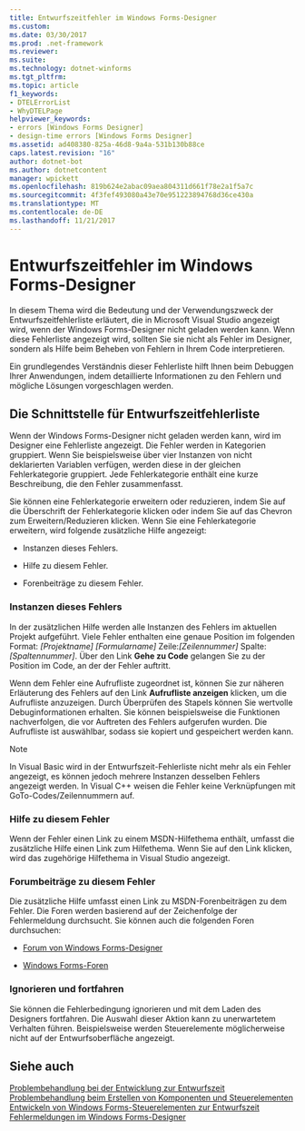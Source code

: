 ```yaml
---
title: Entwurfszeitfehler im Windows Forms-Designer
ms.custom: 
ms.date: 03/30/2017
ms.prod: .net-framework
ms.reviewer: 
ms.suite: 
ms.technology: dotnet-winforms
ms.tgt_pltfrm: 
ms.topic: article
f1_keywords:
- DTELErrorList
- WhyDTELPage
helpviewer_keywords:
- errors [Windows Forms Designer]
- design-time errors [Windows Forms Designer]
ms.assetid: ad408380-825a-46d8-9a4a-531b130b88ce
caps.latest.revision: "16"
author: dotnet-bot
ms.author: dotnetcontent
manager: wpickett
ms.openlocfilehash: 819b624e2abac09aea804311d661f78e2a1f5a7c
ms.sourcegitcommit: 4f3fef493080a43e70e951223894768d36ce430a
ms.translationtype: MT
ms.contentlocale: de-DE
ms.lasthandoff: 11/21/2017
---
```

# <a name="design-time-errors-in-the-windows-forms-designer"></a>Entwurfszeitfehler im Windows Forms-Designer
In diesem Thema wird die Bedeutung und der Verwendungszweck der Entwurfszeitfehlerliste erläutert, die in Microsoft Visual Studio angezeigt wird, wenn der Windows Forms-Designer nicht geladen werden kann. Wenn diese Fehlerliste angezeigt wird, sollten Sie sie nicht als Fehler im Designer, sondern als Hilfe beim Beheben von Fehlern in Ihrem Code interpretieren.  
  
 Ein grundlegendes Verständnis dieser Fehlerliste hilft Ihnen beim Debuggen Ihrer Anwendungen, indem detaillierte Informationen zu den Fehlern und mögliche Lösungen vorgeschlagen werden.  
  
## <a name="the-design-time-error-list-interface"></a>Die Schnittstelle für Entwurfszeitfehlerliste  
 Wenn der Windows Forms-Designer nicht geladen werden kann, wird im Designer eine Fehlerliste angezeigt. Die Fehler werden in Kategorien gruppiert. Wenn Sie beispielsweise über vier Instanzen von nicht deklarierten Variablen verfügen, werden diese in der gleichen Fehlerkategorie gruppiert. Jede Fehlerkategorie enthält eine kurze Beschreibung, die den Fehler zusammenfasst.  
  
 Sie können eine Fehlerkategorie erweitern oder reduzieren, indem Sie auf die Überschrift der Fehlerkategorie klicken oder indem Sie auf das Chevron zum Erweitern/Reduzieren klicken. Wenn Sie eine Fehlerkategorie erweitern, wird folgende zusätzliche Hilfe angezeigt:  
  
-   Instanzen dieses Fehlers.  
  
-   Hilfe zu diesem Fehler.  
  
-   Forenbeiträge zu diesem Fehler.  
  
### <a name="instances-of-this-error"></a>Instanzen dieses Fehlers  
 In der zusätzlichen Hilfe werden alle Instanzen des Fehlers im aktuellen Projekt aufgeführt. Viele Fehler enthalten eine genaue Position im folgenden Format: *[Projektname]* *[Formularname]* Zeile:*[Zeilennummer]* Spalte:*[Spaltennummer]*. Über den Link **Gehe zu Code** gelangen Sie zu der Position im Code, an der der Fehler auftritt.  
  
 Wenn dem Fehler eine Aufrufliste zugeordnet ist, können Sie zur näheren Erläuterung des Fehlers auf den Link **Aufrufliste anzeigen** klicken, um die Aufrufliste anzuzeigen. Durch Überprüfen des Stapels können Sie wertvolle Debuginformationen erhalten. Sie können beispielsweise die Funktionen nachverfolgen, die vor Auftreten des Fehlers aufgerufen wurden. Die Aufrufliste ist auswählbar, sodass sie kopiert und gespeichert werden kann.  
  
> [!NOTE]
>  In Visual Basic wird in der Entwurfszeit-Fehlerliste nicht mehr als ein Fehler angezeigt, es können jedoch mehrere Instanzen desselben Fehlers angezeigt werden. In Visual C++ weisen die Fehler keine Verknüpfungen mit GoTo-Codes/Zeilennummern auf.  
  
### <a name="help-with-this-error"></a>Hilfe zu diesem Fehler  
 Wenn der Fehler einen Link zu einem MSDN-Hilfethema enthält, umfasst die zusätzliche Hilfe einen Link zum Hilfethema. Wenn Sie auf den Link klicken, wird das zugehörige Hilfethema in Visual Studio angezeigt.  
  
### <a name="forum-posts-about-this-error"></a>Forumbeiträge zu diesem Fehler  
 Die zusätzliche Hilfe umfasst einen Link zu MSDN-Forenbeiträgen zu dem Fehler. Die Foren werden basierend auf der Zeichenfolge der Fehlermeldung durchsucht. Sie können auch die folgenden Foren durchsuchen:  
  
-   [Forum von Windows Forms-Designer](http://go.microsoft.com/fwlink/?LinkId=203524)  
  
-   [Windows Forms-Foren](http://go.microsoft.com/fwlink/?LinkId=203523)  
  
### <a name="ignore-and-continue"></a>Ignorieren und fortfahren  
 Sie können die Fehlerbedingung ignorieren und mit dem Laden des Designers fortfahren. Die Auswahl dieser Aktion kann zu unerwartetem Verhalten führen. Beispielsweise werden Steuerelemente möglicherweise nicht auf der Entwurfsoberfläche angezeigt.  
  
## <a name="see-also"></a>Siehe auch  
 [Problembehandlung bei der Entwicklung zur Entwurfszeit](http://msdn.microsoft.com/library/e048d08e-fa7c-4be8-b238-4abaa199a0a6)  
 [Problembehandlung beim Erstellen von Komponenten und Steuerelementen](../../../../docs/framework/winforms/controls/troubleshooting-control-and-component-authoring.md)  
 [Entwickeln von Windows Forms-Steuerelementen zur Entwurfszeit](../../../../docs/framework/winforms/controls/developing-windows-forms-controls-at-design-time.md)  
 [Fehlermeldungen im Windows Forms-Designer](http://msdn.microsoft.com/en-us/cf610bf4-5fe4-471c-bce7-6a05ece07bd2)
